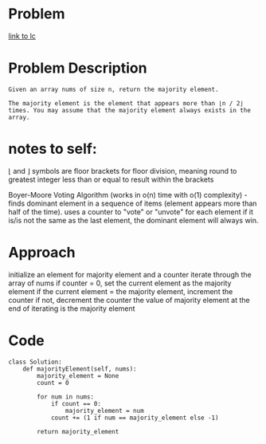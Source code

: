 # Problem

[link to lc](https://leetcode.com/problems/majority-element/?envType=study-plan-v2&envId=top-interview-150)

# Problem Description

```
Given an array nums of size n, return the majority element.

The majority element is the element that appears more than ⌊n / 2⌋ times. You may assume that the majority element always exists in the array.
```

# notes to self:

 ⌊ and ⌋ symbols are floor brackets for floor division, meaning round to greatest integer less than or equal to result within the brackets

Boyer-Moore Voting Algorithm (works in o(n) time with o(1) complexity) - finds dominant element in a sequence of items (element appears more than half of the time). uses a counter to "vote" or "unvote" for each element if it is/is not the same as the last element, the dominant element will always win.

# Approach

initialize an element for majority element and a counter
iterate through the array of nums
if counter = 0, set the current element as the majority element
if the current element = the majority element, increment the counter
if not, decrement the counter
the value of majority element at the end of iterating is the majority element

# Code 

```
class Solution:
    def majorityElement(self, nums):
        majority_element = None
        count = 0
        
        for num in nums:
            if count == 0:
                majority_element = num
            count += (1 if num == majority_element else -1)
        
        return majority_element
```